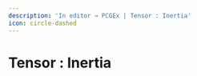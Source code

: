 ```yaml
---
description: 'In editor → PCGEx | Tensor : Inertia'
icon: circle-dashed
---
```


# Tensor : Inertia

